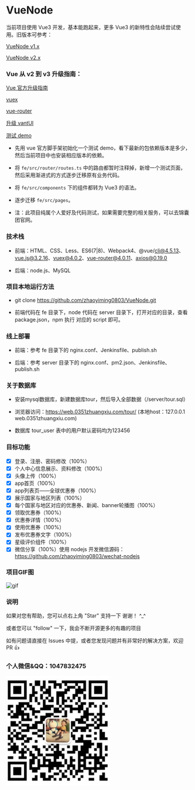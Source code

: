 # VueNode

当前项目使用 Vue3 开发，基本能跑起来，更多 Vue3 的新特性会陆续尝试使用。旧版本可参考：

[VueNode v1.x](https://github.com/zhaoyiming0803/VueNode/tree/v1.0)

[VueNode v2.x](https://github.com/zhaoyiming0803/VueNode/tree/v2.2.2)
### Vue 从 v2 到 v3 升级指南：

[Vue 官方升级指南](https://v3.cn.vuejs.org/guide/migration/introduction.html)

[vuex](https://next.vuex.vuejs.org/guide/)

[vue-router](https://next.router.vuejs.org/installation.html)

[升级 vantUI](https://vant-contrib.gitee.io/vant/v3/#/zh-CN/migrate-from-v2)

[测试 demo](https://github.com/zhaoyiming0803/vue3-webpack-demo)

- 先用 vue 官方脚手架初始化一个测试 demo，看下最新的包依赖版本是多少，然后当前项目中也安装相应版本的依赖。

- 将 `fe/src/router/routes.ts` 中的路由都暂时注释掉，新增一个测试页面，然后采用渐进式的方式逐步迁移原有业务代码。

- 将 `fe/src/components` 下的组件都转为 Vue3 的语法。

- 逐步迁移 `fe/src/pages`。

- 注：此项目纯属个人爱好及代码测试，如果需要完整的相关服务，可以去锦囊团官网。
### 技术栈

- 前端：HTML、CSS、Less、ES6(7|8)、Webpack4、@vue/cli@4.5.13、vue.js@3.2.16、vuex@4.0.2、vue-router@4.0.11、axios@0.19.0

- 后端：node.js、MySQL
### 项目本地运行方法

 - git clone https://github.com/zhaoyiming0803/VueNode.git

 - 前端代码在 fe 目录下，node 代码在 server 目录下，打开对应的目录，查看 package.json，npm 执行 对应的 script 即可。

### 线上部署

- 前端：参考 fe 目录下的 nginx.conf、Jenkinsfile、publish.sh

- 后端：参考 server 目录下的 nginx.conf、pm2.json、Jenkinsfile、publish.sh

### 关于数据库

 - 安装mysql数据库，新建数据库tour，然后导入全部数据（/server/tour.sql）

 - 浏览器访问：https://web.0351zhuangxiu.com/tour/ (本地host：127.0.0.1 web.0351zhuangxiu.com)

 - 数据库 tour_user 表中的用户默认密码均为123456
### 目标功能

- [x] 登录、注册、密码修改（100%）
- [x] 个人中心信息展示、资料修改（100%）
- [x] 头像上传（100%）
- [x] app首页（100%）
- [x] app列表页——全球优惠券（100%）
- [x] 展示国家与地区列表（100%）
- [x] 每个国家与地区对应的优惠券、新闻、banner轮播图（100%）
- [x] 领取优惠券（100%）
- [x] 优惠券详情（100%）
- [x] 使用优惠券（100%）
- [x] 发布优惠券文字（100%）
- [x] 星级评价组件（100%）
- [x] 微信分享（100%）使用 nodejs 开发微信源码：https://github.com/zhaoyiming0803/wechat-nodejs

### 项目GIF图

![gif](https://github.com/zhaoyiming0803/VueNode/blob/v1.0/project.gif?raw=true)

### 说明

如果对您有帮助，您可以点右上角 "Star" 支持一下 谢谢！ ^_^

或者您可以 "follow" 一下，我会不断开源更多的有趣的项目

如有问题请直接在 Issues 中提，或者您发现问题并有非常好的解决方案，欢迎 PR 👍

### 个人微信&QQ：1047832475
![wechat](https://github.com/zhaoyiming0803/zhaoyiming0803/raw/master/wechat.jpg)
